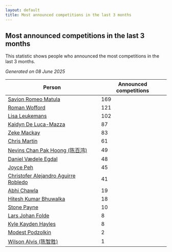```yaml
---
layout: default
title: Most announced competitions in the last 3 months
---
```

## Most announced competitions in the last 3 months
This statistic shows people who announced the most competitions in the last 3 months.

*Generated on 08 June 2025*

| Person | Announced competitions |
| --- | --- |
| [Savion Romeo Matula](https://www.worldcubeassociation.org/persons/2019MATU03) | 169 |
| [Roman Wofford](https://www.worldcubeassociation.org/persons/2017WOFF01) | 121 |
| [Lisa Leukemans](https://www.worldcubeassociation.org/persons/2021LEUK01) | 102 |
| [Kaidyn De Luca-Mazza](https://www.worldcubeassociation.org/persons/2019LUCA01) | 87 |
| [Zeke Mackay](https://www.worldcubeassociation.org/persons/2015MACK06) | 83 |
| [Chris Martin](https://www.worldcubeassociation.org/persons/2013MART03) | 61 |
| [Nevins Chan Pak Hoong (陈百鸿)](https://www.worldcubeassociation.org/persons/2010CHAN20) | 49 |
| [Daniel Vædele Egdal](https://www.worldcubeassociation.org/persons/2013EGDA01) | 48 |
| [Joyce Peh](https://www.worldcubeassociation.org/persons/2017PEHJ01) | 45 |
| [Christofer Alejandro Aguirre Robledo](https://www.worldcubeassociation.org/persons/2016ROBL05) | 41 |
| [Abhi Chawla](https://www.worldcubeassociation.org/persons/2019CHAW01) | 19 |
| [Hitesh Kumar Bhuwalka](https://www.worldcubeassociation.org/persons/2022BHUW01) | 18 |
| [Stone Payne](https://www.worldcubeassociation.org/persons/2018SIMP06) | 10 |
| [Lars Johan Folde](https://www.worldcubeassociation.org/persons/2018FOLD01) | 8 |
| [Kyle Kayden Hayles](https://www.worldcubeassociation.org/persons/2022HAYL02) | 8 |
| [Modest Podzolkin](https://www.worldcubeassociation.org/persons/2017PODZ01) | 2 |
| [Wilson Alvis (陈智胜)](https://www.worldcubeassociation.org/persons/2011ALVI01) | 1 |
